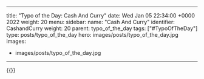 
---
title: "Typo of the Day: Cash And Curry"
date: Wed Jan 05 22:34:00 +0000 2022
weight: 20
menu:
  sidebar:
    name: "Cash And Curry"
    identifier: CashandCurry
    weight: 20
    parent: typo_of_the_day
tags: ["#TypoOfTheDay"]
type: posts/typo_of_the_day
hero: images/posts/typo_of_the_day.jpg
images:
- images/posts/typo_of_the_day.jpg
---


{{<tweet user="mariatta" id="1478857339801423877">}}

